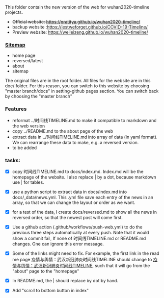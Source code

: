 This folder contain the new version of the web for wuhan2020-timeline projects.

* ~~Official website: https://pratitya.github.io/wuhan2020-timeline/~~
* backup website :https://lestweforget.github.io/COVID-19-Timeline/
* Preview website: https://weileizeng.github.io/wuhan2020-timeline/

### [Sitemap](https://lestweforget.github.io/COVID-19-Timeline/sitemap/)
* home page
* reversed/latest
* about
* sitemap

The original files are in the root folder. All files for the website are in this doc/ folder. For this reason, you can switch to this website by choosing "master branch/docs" in setting-github pages section. You can switch back by choosing the "master branch"

### Features
* reformat ../时间线TIMELINE.md to make it compatible to markdown and the web version
* copy ../README.md to the about page of the web
* extract data in ../时间线TIMELINE.md into array of data (in yaml format). We can rearrange these data to make, e.g. a reversed version.
* to be added


### tasks:
- [x] copy 时间线TIMELINE.md to docs/index.md. Index.md will be the homepage of the website. I also replace | by a dot, because markdown use | for tables.
- [x] use a python script to extract data in docs/index.md into docs/_data/news.yml. This .yml file save each entry of the news in an array, so that we can change the layout or order as we want.
- [x] for a test of the data, I create docs/reversed.md to show all the news in reversed order, so that the newest post will come first.
- [x] Use a github action (.github/workflows/push-web.yml) to do the previous three steps automatically at every push. Note that it would show a commit fail, If none of 时间线TIMELINE.md or README.md changes. One can ignore this error message.
- [x] Some of the links might need to fix. For example, the first link in the read me page 疫情与舆情：武汉新冠肺炎时间线TIMELINE should change to [疫情与舆情：武汉新冠肺炎时间线TIMELINE](index), such that it will go from the "about" page to the "homepage"
- [x] In README.md, the | should replace by dot by hand.
- [x] Add "scroll to bottom button in index"


